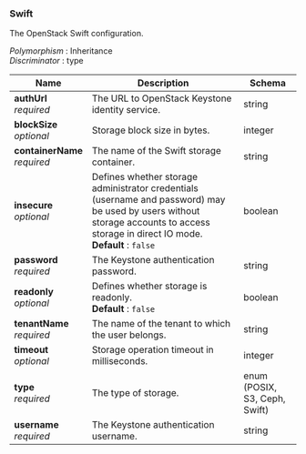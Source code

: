 
<a name="swift"></a>
### Swift
The OpenStack Swift configuration.

*Polymorphism* : Inheritance  
*Discriminator* : type


|Name|Description|Schema|
|---|---|---|
|**authUrl**  <br>*required*|The URL to OpenStack Keystone identity service.|string|
|**blockSize**  <br>*optional*|Storage block size in bytes.|integer|
|**containerName**  <br>*required*|The name of the Swift storage container.|string|
|**insecure**  <br>*optional*|Defines whether storage administrator credentials (username and password) may be used by users without storage accounts to access storage in direct IO mode.  <br>**Default** : `false`|boolean|
|**password**  <br>*required*|The Keystone authentication password.|string|
|**readonly**  <br>*optional*|Defines whether storage is readonly.  <br>**Default** : `false`|boolean|
|**tenantName**  <br>*required*|The name of the tenant to which the user belongs.|string|
|**timeout**  <br>*optional*|Storage operation timeout in milliseconds.|integer|
|**type**  <br>*required*|The type of storage.|enum (POSIX, S3, Ceph, Swift)|
|**username**  <br>*required*|The Keystone authentication username.|string|



